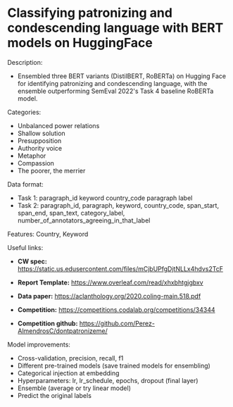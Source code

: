 # Classifying patronizing and condescending language with BERT models on HuggingFace 
Description:
- Ensembled three BERT variants (DistilBERT, RoBERTa) on Hugging Face for identifying patronizing and condescending language, with the ensemble outperforming SemEval 2022's Task 4 baseline RoBERTa model.

Categories:
- Unbalanced power relations
- Shallow solution
- Presupposition
- Authority voice
- Metaphor
- Compassion
- The poorer, the merrier

Data format:
- Task 1: paragraph_id keyword country_code paragraph label
- Task 2: paragraph_id, paragraph, keyword, country_code, span_start, span_end, span_text, category_label, number_of_annotators_agreeing_in_that_label

Features: Country, Keyword

Useful links:
- **CW spec:** https://static.us.edusercontent.com/files/mCjbUPfgDjtNLLx4hdvs2TcF

- **Report Template:** https://www.overleaf.com/read/xhxbhtgjgbxv

- **Data paper:** https://aclanthology.org/2020.coling-main.518.pdf

- **Competition:** https://competitions.codalab.org/competitions/34344

- **Competition github:** https://github.com/Perez-AlmendrosC/dontpatronizeme/


Model improvements:
- Cross-validation, precision, recall, f1
- Different pre-trained models (save trained models for ensembling)
- Categorical injection at embedding
- Hyperparameters: lr, lr_schedule, epochs, dropout (final layer)
- Ensemble (average or try linear model)
- Predict the original labels
